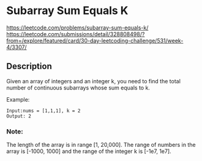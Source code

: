 # Subarray Sum Equals K

https://leetcode.com/problems/subarray-sum-equals-k/
https://leetcode.com/submissions/detail/328808498/?from=/explore/featured/card/30-day-leetcoding-challenge/531/week-4/3307/

## Description
Given an array of integers and an integer k, you need to find the total number of continuous subarrays whose sum equals to k.


Example:
```
Input:nums = [1,1,1], k = 2
Output: 2
```

### Note:
The length of the array is in range [1, 20,000].
The range of numbers in the array is [-1000, 1000] and the range of the integer k is [-1e7, 1e7].